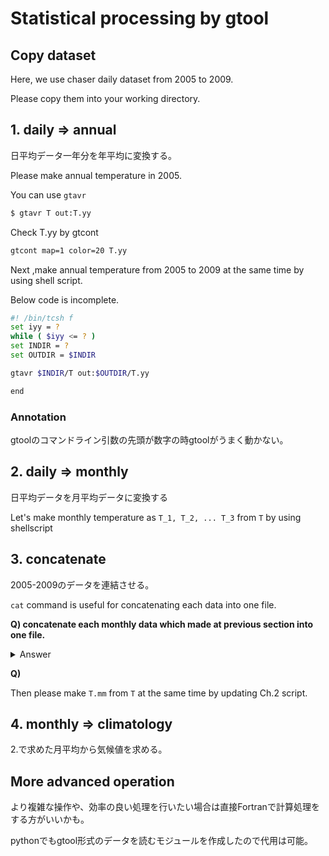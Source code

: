 # Statistical processing by gtool

## Copy dataset

Here, we use chaser daily dataset from 2005 to 2009. 

Please copy them into your working directory.

## 1. daily => annual

日平均データ一年分を年平均に変換する。

Please make annual temperature in 2005.

You can use `gtavr`

```bash
$ gtavr T out:T.yy
```

Check T.yy by gtcont

```bash
gtcont map=1 color=20 T.yy
```

Next ,make annual temperature from 2005 to 2009 at the same time by using shell script.

Below code is incomplete.

```bash
#! /bin/tcsh f
set iyy = ?
while ( $iyy <= ? )
set INDIR = ?
set OUTDIR = $INDIR

gtavr $INDIR/T out:$OUTDIR/T.yy 

end
```

### Annotation

gtoolのコマンドライン引数の先頭が数字の時gtoolがうまく動かない。

## 2. daily => monthly

日平均データを月平均データに変換する

Let's make monthly temperature  as  `T_1, T_2, ... T_3` from  `T` by using shellscript



## 3. concatenate

2005-2009のデータを連結させる。



`cat` command is useful for concatenating each data into one file.


**Q) concatenate each monthly data which made at previous section into one file.**


<details><summary>Answer</summary><div>

```bash
$ cat 2005/T 2006/T 2007/T 2008/T 2009/T > T.yy
```
</div></details>

**Q)**

Then please make `T.mm` from `T` at the same time by  updating  Ch.2 script.


## 4. monthly => climatology 

2.で求めた月平均から気候値を求める。

## More advanced operation

より複雑な操作や、効率の良い処理を行いたい場合は直接Fortranで計算処理をする方がいいかも。

pythonでもgtool形式のデータを読むモジュールを作成したので代用は可能。
